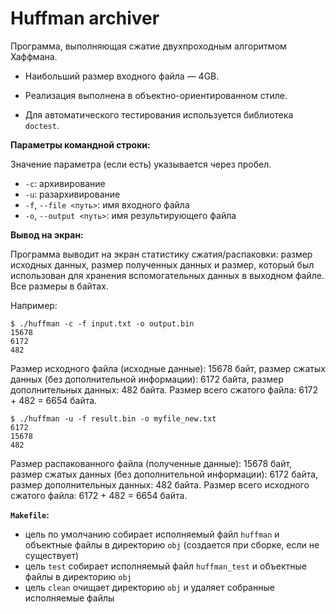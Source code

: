 # Huffman archiver

Программа, выполняющая сжатие двухпроходным алгоритмом Хаффмана.

   * Наибольший размер входного файла — 4GB.

   * Реализация выполнена в объектно-ориентированном стиле.
   * Для автоматического тестирования используется библиотека `doctest`.
   
**Параметры командной строки:** 

   Значение параметра (если есть) указывается через пробел.
   * `-c`: архивирование
   * `-u`: разархивирование
   * `-f`, `--file <путь>`: имя входного файла
   * `-o`, `--output <путь>`: имя результирующего файла
   
**Вывод на экран:**

   Программа выводит на экран статистику сжатия/распаковки: размер исходных данных, размер полученных данных
   и размер, который был использован для хранения вспомогательных данных в выходном файле.
   Все размеры в байтах.

   Например:
   ```
   $ ./huffman -c -f input.txt -o output.bin
   15678
   6172
   482
   ```

   Размер исходного файла (исходные данные): 15678 байт, размер сжатых данных (без дополнительной информации):
   6172 байта, размер дополнительных данных: 482 байта. Размер всего сжатого файла: 6172 + 482 = 6654 байта.
   ```
   $ ./huffman -u -f result.bin -o myfile_new.txt
   6172
   15678
   482
   ```
   Размер распакованного файла (полученные данные): 15678 байт, размер сжатых данных (без дополнительной информации):
   6172 байта, размер дополнительных данных: 482 байта. Размер всего исходного сжатого файла: 6172 + 482 = 6654 байта.

   **`Makefile`:**
   * цель по умолчанию собирает исполняемый файл `huffman` и объектные файлы в директорию `obj` (создается при сборке, если не существует)
   * цель `test` собирает исполняемый файл `huffman_test` и объектные файлы в директорию `obj`
   * цель `clean` очищает директорию `obj` и удаляет собранные исполняемые файлы

